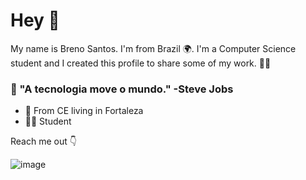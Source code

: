 # Hey  👋

My name is Breno Santos. I'm from Brazil 🌍. I'm a Computer Science student and I created this profile to share some of my work. 👨‍💻


### 🧠 "A tecnologia move o mundo." -Steve Jobs

- 📍		From CE living in Fortaleza
- 👨‍💻 	Student

Reach me out 👇

![image](https://img.shields.io/badge/Instagram-E4405F?style=for-the-badge&logo=instagram&logoColor=white&src=https://www.instagram.com/brenosc1/)
